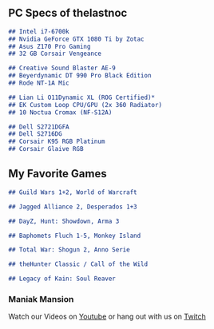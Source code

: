 ## PC Specs of thelastnoc

```markdown
## Intel i7-6700k
## Nvidia GeForce GTX 1080 Ti by Zotac
## Asus Z170 Pro Gaming
## 32 GB Corsair Vengeance

## Creative Sound Blaster AE-9
## Beyerdynamic DT 990 Pro Black Edition
## Rode NT-1A Mic

## Lian Li O11Dynamic XL (ROG Certified)*
## EK Custom Loop CPU/GPU (2x 360 Radiator)
## 10 Noctua Cromax (NF-S12A)

## Dell S2721DGFA
## Dell S2716DG
## Corsair K95 RGB Platinum
## Corsair Glaive RGB
```
## My Favorite Games
```markdown
## Guild Wars 1+2, World of Warcraft

## Jagged Alliance 2, Desperados 1+3

## DayZ, Hunt: Showdown, Arma 3

## Baphomets Fluch 1-5, Monkey Island

## Total War: Shogun 2, Anno Serie

## theHunter Classic / Call of the Wild

## Legacy of Kain: Soul Reaver
```

### Maniak Mansion
Watch our Videos on [Youtube](https://www.youtube.com/channel/UCs5pe7wlhNFRWvAF_xASGvQ) or hang out with us on [Twitch](https://www.twitch.tv/maniakmansion)
